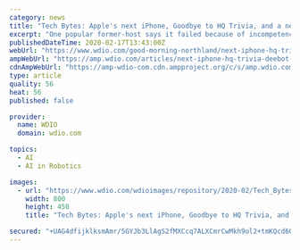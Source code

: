 ```yaml
---
category: news
title: "Tech Bytes: Apple's next iPhone, Goodbye to HQ Trivia, and a new vacuum robot"
excerpt: "One popular former-host says it failed because of incompetence and arrogance. A new robot that can vacuum and mop at the same time! It's called the Deebot Cosmo 920, and it uses artificial intelligence to recognize objects to determine what it can go over and what it should go around. It's compatible with Alexa and Google Assistant."
publishedDateTime: 2020-02-17T13:43:00Z
webUrl: "https://www.wdio.com/good-morning-northland/next-iphone-hq-trivia-deebot-cosmo/5647286/"
ampWebUrl: "https://amp.wdio.com/articles/next-iphone-hq-trivia-deebot-cosmo-5647286.html"
cdnAmpWebUrl: "https://amp-wdio-com.cdn.ampproject.org/c/s/amp.wdio.com/articles/next-iphone-hq-trivia-deebot-cosmo-5647286.html"
type: article
quality: 56
heat: 56
published: false

provider:
  name: WDIO
  domain: wdio.com

topics:
  - AI
  - AI in Robotics

images:
  - url: "https://www.wdio.com/wdioimages/repository/2020-02/Tech_Bytes_Apple39s_next_iPhone_Goodbye_to_HQ_Trivia_and_a_new_vacuum_robot-syndImport-074528.jpg"
    width: 800
    height: 450
    title: "Tech Bytes: Apple's next iPhone, Goodbye to HQ Trivia, and a new vacuum robot"

secured: "+UAG4dfijklksmAmr/5GYJb3LlAgS2fMXCcq7ALXCmrCwMkh9ol2+tmKQcd6O/w+8pj2ErK7iOrfQ4H5G0qiwrELs55kSqMzmAqzG0dG0ieoNOq4BXxprSTO1scrJ3vkL3gOMynf5x6n0zUJfQ/tNcYkfiRB7XG4Tk2RSrINk/Lcys1gftzm6pnrsl2kOCZdtdPdP04oeCcYBUJyVAJPT8GUHJuBem2kivvzja4jDhYRmwBI+R/2EnxfuhvyvSQeEfhjrfPMlCWTIfLj+x+nDB10FpI3n1O5ZllanS48fcS2TYlfkgEHUezddjpaJ/Yg;h0KMQ9WfsGoxzPBTLrTm2g=="
---
```


